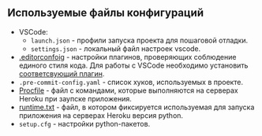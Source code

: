 
## Используемые файлы конфигураций

- VSCode:
	+ `launch.json` - профили запуска проекта для пошаговой отладки.
	+ `settings.json` - локальный файл настроек vscode.
- [.editorconfoig](https://editorconfig.org/) - настройки плагинов, проверяющих соблюдение единого стиля кода. Для работы с VSCode необходимо установить [соответсвующий плагин](https://marketplace.visualstudio.com/items?itemName=EditorConfig.EditorConfig).
- `.pre-commit-config.yaml` - список хуков, используемых в проекте.
- [Procfile](https://devcenter.heroku.com/articles/procfile) - файл с командами, которые выполняются на серверах Heroku при заупске приложения.
- [runtime.txt](https://devcenter.heroku.com/articles/python-runtimes) - файл, в котором фиксируется используемая для запуска приложения на серверах Heroku версия python.
- `setup.cfg` - настройки python-пакетов.
